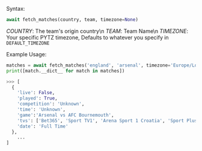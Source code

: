 Syntax:

```py
await fetch_matches(country, team, timezone=None)
```
*COUNTRY*: The team's origin country\n
*TEAM*: Team Name\n
*TIMEZONE*: Your specific PYTZ timezone, Defaults to whatever you specify in `DEFAULT_TIMEZONE`

Example Usage:

```py
matches = await fetch_matches('england', 'arsenal', timezone='Europe/London')
print([match.__dict__ for match in matches])

>>> [
  {
    'live': False,
    'played': True,
    'competition': 'Unknown',
    'time': 'Unknown',
    'game':'Arsenal vs AFC Bournemouth',
    'tvs': ['Bet365', 'Sport TV1', 'Arena Sport 1 Croatia', 'Sport Plus', 'MAXtv To Go'],
    'date': 'Full Time'
  },
    ...
]
```


